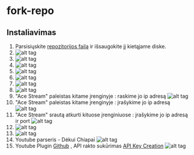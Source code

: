 # fork-repo

## Instaliavimas
1. Parsisiųskite [repozitorijos failą](https://github.com/asafemode/fork-repo/raw/master/repo/forkrepository.lt/forkrepository.lit-0.1.0.zip) ir išsaugokite jį kietąjame diske.
2.  ![alt tag](https://raw.githubusercontent.com/asafemode/fork-repo/master/media/1.png)
3.  ![alt tag](https://raw.githubusercontent.com/asafemode/fork-repo/master/media/2.png)
4.  ![alt tag](https://raw.githubusercontent.com/asafemode/fork-repo/master/media/3.png)
5.  ![alt tag](https://raw.githubusercontent.com/asafemode/fork-repo/master/media/4.png)
6.  ![alt tag](https://raw.githubusercontent.com/asafemode/fork-repo/master/media/5.png)
7.  ![alt tag](https://raw.githubusercontent.com/asafemode/fork-repo/master/media/6.png)
8.  ![alt tag](https://raw.githubusercontent.com/asafemode/fork-repo/master/media/7.png)
9.  "Ace Stream" paleistas kitame įrenginyje : raskime jo ip adresą ![alt tag](https://raw.githubusercontent.com/asafemode/fork-repo/master/media/8.png)
10. "Ace Stream" paleistas kitame įrenginyje : įrašykime jo ip adresą ![alt tag](https://raw.githubusercontent.com/asafemode/fork-repo/master/media/9.png)
11. "Ace Stream" srautą atkurti kituose įrenginiuose : įrašykime jo ip adresą ir port ![alt tag](https://raw.githubusercontent.com/asafemode/fork-repo/master/media/10.png)
12. ![alt tag](https://raw.githubusercontent.com/asafemode/fork-repo/master/media/11.jpg)
13. ![alt tag](https://raw.githubusercontent.com/asafemode/fork-repo/master/media/12.jpg)
14. Youtube parseris - Dėkui Chiapai 
![alt tag](https://raw.githubusercontent.com/asafemode/fork-repo/master/media/13.jpg)
15. Youtube Plugin [Github](https://github.com/jdf76/plugin.video.youtube) , API rakto sukūrimas [API Key Creation](https://github.com/jdf76/plugin.video.youtube/wiki/Personal-API-Keys) 
![alt tag](https://raw.githubusercontent.com/asafemode/fork-repo/master/media/14.jpg)

